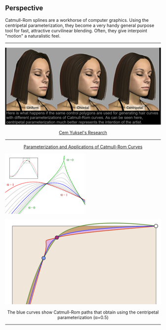 ## Perspective

Catmull-Rom splines are a workhorse of computer graphics. Using the centripetal parameterization, they become a very handy general purpose tool for fast, attractive curvilinear blending. Often, they give interpoint "motion" a naturalistic feel.

----

![hair](assets/hair.PNG)


  <p align="center"><a href="http://www.cemyuksel.com/research/catmullrom_param">Cem Yuksel's Research</a></p>


----



  <p align="center"><a href="http://www.cemyuksel.com/research/catmullrom_param/catmullrom_cad.pdf">Parameterization and Applications of Catmull-Rom Curves</a></p>

![CR_Centripetal](assets/CR_Centripetal.png)   

![OneCurve123](assets/OneCurve123.png)


<p align="center">The blue curves show Catmull-Rom paths that obtain using the centripetal parameterization (α=0.5)</p>



----
